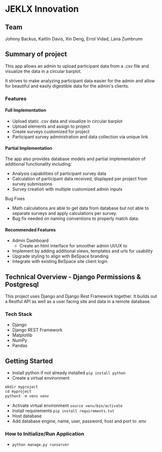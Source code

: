 # JEKLX Innovation

## Team

Johnny Backus, Kaitlin Davis, Xin Deng, Errol Vidad, Lana Zumbrunn

## Summary of project

This app allows an admin to upload participant data from a .csv file and visualize the data in a circular barplot.

It strives to make analyzing participant data easier for the admin and allow for beautiful and easily digestible data for the admin's clients.

### Features

#### Full Implementation

* Upload static .csv data and visualize in circular barplot
* Upload elements and assign to project
* Create surveys customized for project
* Participant survey administration and data collection via unique link

#### Partial Implementation

The app also provides database models and partial implementation of additional functionality including:

* Analysis capabilities of participant survey data
* Calculation of participant data received, displayed per project from survey submissions
* Survey creation with multiple customized admin inputs

Bug Fixes
* Math calculations are able to get data from database but not able to separate surveys and apply calculations per survey.
* Bug fix needed on naming conventions to properly match data.

#### Recommended Features

* Admin Dashboard
    * Create an html interface for smoother admin UI/UX to
* Implement by adding additional views, templates and urls for usability
* Upgrade styling to align with BeSpace branding
* Integrate with existing BeSpace site client login


## Technical Overview - Django Permissions & Postgresql

This project uses Django and Django Rest Framework together. It builds out a Restful API as well as a user facing site and data in a remote database.

### Tech Stack

* Django
* Django REST Framework
* Matplotlib
* NumPy
* Pandas

## Getting Started

* Install python if not already installed `pip install python`
* Create a virtual environment

``` python
mkdir myproject
cd myproject
python3 -m venv venv
```

* Activate virtual environment `source venv/bin/activate`
* Install requirements `pip install requirements.txt`
* Host database
* Add database engine, name, user, password, host and port to .env

### How to Initialize/Run Application

* `python manage.py runserver`